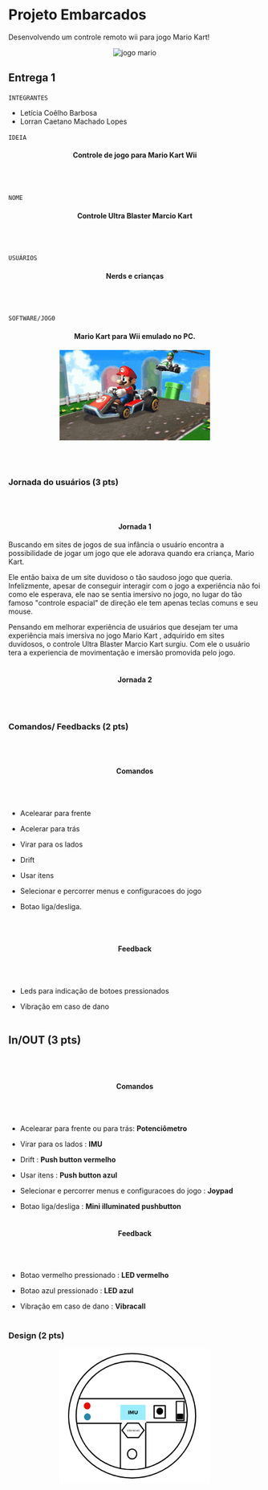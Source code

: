 # Projeto Embarcados

Desenvolvendo um controle remoto wii para jogo Mario Kart!

<div align="center">
<img alt="jogo mario" src = "img_README/BelovedSeriousKouprey-size_restricted.gif" width="500"></img>
</div>

## Entrega 1

`INTEGRANTES`

- Letícia Coêlho Barbosa
- Lorran Caetano Machado Lopes

`IDEIA`

<!--  Descreva aqui em poucas palavras qual a ideia do seu controle. Se ele vai ser de jogo ou de aplicação -->

<div align ="center">
<h4>  Controle de jogo para Mario Kart Wii </h4>
</div>
<br></br>

`NOME`

<!-- De um nome ao seu controle! -->

<div align ="center">
<h4>  Controle Ultra Blaster Marcio Kart </h4>
</div>
<br></br>

`USUÁRIOS`

<!-- Descreva aqui quem seriam os possíveis usuários deste controle. -->

<div align ="center">
<h4>  Nerds e crianças </h4>
</div>
<br></br>

`SOFTWARE/JOG0 `

<!-- Qual software que seu controle vai controlar? -->

<div align ="center">
<h4>  Mario Kart para Wii emulado no PC. </h4>
</div>

<div align="center">
<img alt="jogo mario" src = "img_README/mario-kart.gif" width="300"></img>
</div>

<br></br>
### Jornada do usuários (3 pts)

<!-- Descreva ao menos duas jornadas de usuários distintos, é para caprichar! -->
<br></br>

<div align ="center">
<h4> Jornada 1 </h4>
</div>

Buscando em sites de jogos de sua infância o usuário encontra a possibilidade de jogar um jogo que ele adorava quando era criança, Mario Kart.

Ele então baixa de um site duvidoso o tão saudoso jogo que queria. Infelizmente, apesar de conseguir interagir com o jogo a experiência não foi como ele esperava, ele nao se sentia imersivo no jogo, no lugar do tão famoso "controle espacial" de direção ele tem apenas teclas comuns e seu mouse.

Pensando em melhorar experiência de usuários que desejam ter uma experiência mais imersiva no jogo Mario Kart , adquirido em sites duvidosos, o controle Ultra Blaster Marcio Kart surgiu. Com ele o usuário tera a experiencia de movimentação e imersão promovida pelo jogo.
<br></br>

<div align ="center">
<h4> Jornada 2 </h4>
</div>


<br></br>
### Comandos/ Feedbacks (2 pts)

<!-- 
Quais são os comandos/ operacões possíveis do seu controle?

Quais os feedbacks que seu controle vai fornecer ao usuário?
-->

<br></br>
<div align ="center">
<h4> Comandos </h4>
</div>
<br></br>

- Acelearar para frente

- Acelerar para trás

- Virar para os lados

- Drift

- Usar itens

- Selecionar e percorrer menus e configuracoes do jogo 

- Botao liga/desliga.

<br></br>
<div align ="center">
<h4> Feedback </h4>
</div>
<br></br>

- Leds para indicação de botoes pressionados

- Vibração em caso de dano 
<br></br>

## In/OUT (3 pts)

<!--
Para cada Comando/ Feedback do seu controle, associe qual sensores/ atuadores pretende utilizar? Faca em formato de lista, exemplo:

- Avanca música: Push button amarelo
- Volume da música: Fita de LED indicando potência do som
-->
<br></br>

<div align ="center">
<h4> Comandos </h4>
</div>
<br></br>

- Acelearar para frente ou para trás: <b>Potenciômetro</b> 

- Virar para os lados : <b> IMU </b>

- Drift : <b>Push button vermelho</b>

- Usar itens : <b>Push button azul</b>

- Selecionar e percorrer menus e configuracoes do jogo : <b>Joypad</b>

- Botao liga/desliga : <b>Mini illuminated pushbutton</b>
<br></br>

<div align ="center">
<h4> Feedback </h4>
</div>
<br></br>

- Botao vermelho pressionado : <b>LED vermelho</b>

- Botao azul pressionado : <b>LED azul</b>

- Vibração em caso de dano : <b>Vibracall</b>
<br></br>

### Design (2 pts)

<!--
Faca um esboco de como seria esse controle (vai ter uma etapa que terão que detalhar melhor isso).
-->

<div align="center">
<img alt="controle_esboço" src = "img_README/Screenshot 2022-09-16 at 19-15-51 22b-emb-proj.png" width="300"></img>
</div>

